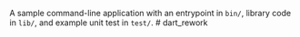 A sample command-line application with an entrypoint in `bin/`, library code
in `lib/`, and example unit test in `test/`.
#   d a r t _ r e w o r k  
 